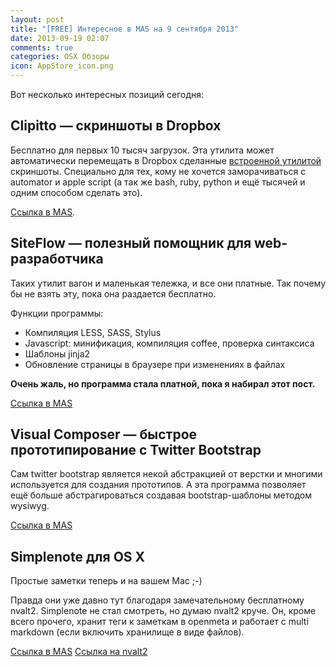 ```yaml
---
layout: post
title: "[FREE] Интересное в MAS на 9 сентября 2013"
date: 2013-09-19 02:07
comments: true
categories: OSX Обзоры
icon: AppStore_icon.png
---
```

Вот несколько интересных позиций сегодня:<!--more-->

## Clipitto — скриншоты в Dropbox

Бесплатно для первых 10 тысяч загрузок. Эта утилита может автоматически перемещать в Dropbox сделанные [встроенной утилитой](http://macosworld.ru/screenshot-na-mac/) скриншоты. Специально для тех, кому не хочется заморачиваться с automator и apple script (а так же bash, ruby, python и ещё тысячей и одним способом сделать это).

[Ссылка в MAS](https://itunes.apple.com/ru/app/id681654619?mt=12).

## SiteFlow — полезный помощник для web-разработчика

Таких утилит вагон и маленькая тележка, и все они платные. Так почему бы не взять эту, пока она раздается бесплатно.

Функции программы:

- Компиляция LESS, SASS, Stylus
- Javascript: минификация, компиляция coffee, проверка синтаксиса
- Шаблоны jinja2
- Обновление страницы в браузере при изменениях в файлах

**Очень жаль, но программа стала платной, пока я набирал этот пост.**

[Ссылка в MAS](https://itunes.apple.com/ru/app/id659526435?mt=12)

## Visual Composer — быстрое прототипирование с Twitter Bootstrap

Сам twitter bootstrap является некой абстракцией от верстки и многими используется для создания прототипов. А эта программа позволяет ещё больше абстрагироваться создавая bootstrap-шаблоны методом wysiwyg.

[Ссылка в MAS](https://itunes.apple.com/ru/app/id703375669?mt=12)

## Simplenote для OS X

Простые заметки теперь и на вашем Mac ;-)

Правда они уже давно тут благодаря замечательному бесплатному nvalt2. Simplenote не стал смотреть, но думаю nvalt2 круче. Он, кроме всего прочего, хранит теги к заметкам в openmeta и работает с multi markdown (если включить хранилище в виде файлов).

[Ссылка в MAS](https://itunes.apple.com/ru/app/id692867256?mt=12)
[Ссылка на nvalt2](http://brettterpstra.com/projects/nvalt/)
